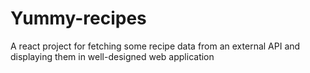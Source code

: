 # Yummy-recipes
A react project for fetching some recipe data from an external API and displaying them in well-designed web application
